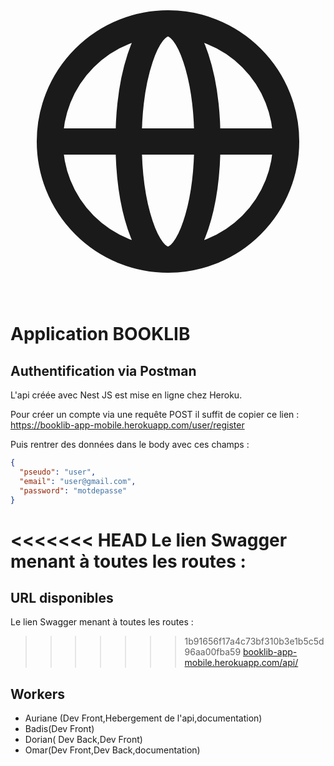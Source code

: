 <p align="center">
<svg xmlns="http://www.w3.org/2000/svg" class="h-6 w-6" fill="none" viewBox="0 0 24 24" stroke="currentColor" stroke-width="2">
  <path stroke-linecap="round" stroke-linejoin="round" d="M21 12a9 9 0 01-9 9m9-9a9 9 0 00-9-9m9 9H3m9 9a9 9 0 01-9-9m9 9c1.657 0 3-4.03 3-9s-1.343-9-3-9m0 18c-1.657 0-3-4.03-3-9s1.343-9 3-9m-9 9a9 9 0 019-9" />
</svg>
  <h1>Application BOOKLIB</h1>
</p>

## Authentification via Postman

L'api créée avec Nest JS est mise en ligne chez Heroku.

Pour créer un compte via une requête POST il suffit de copier ce lien :
<a href="https://booklib-app-mobile.herokuapp.com/user/register">https://booklib-app-mobile.herokuapp.com/user/register</a>

Puis rentrer des données dans le body avec ces champs :

```json
{
  "pseudo": "user",
  "email": "user@gmail.com",
  "password": "motdepasse"
}
```

<<<<<<< HEAD
Le lien Swagger menant à toutes les routes :
=======
## URL disponibles 
Le lien Swagger menant à toutes les routes : 
>>>>>>> 1b91656f17a4c73bf310b3e1b5c5d96aa00fba59
<a href="https://booklib-app-mobile.herokuapp.com/api/" target="_blank">booklib-app-mobile.herokuapp.com/api/</a>

## Workers

- Auriane (Dev Front,Hebergement de l'api,documentation)
- Badis(Dev Front)
- Dorian( Dev Back,Dev Front)
- Omar(Dev Front,Dev Back,documentation)
